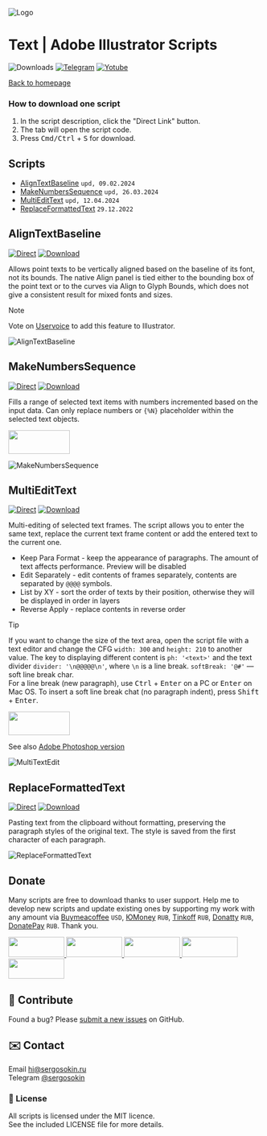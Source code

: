 ![Logo](https://i.ibb.co/mF018gV/emblem.png)

# Text | Adobe Illustrator Scripts

![Downloads](https://img.shields.io/badge/Downloads-43k-27CF7D.svg) [![Telegram](https://img.shields.io/badge/Telegram%20Channel-%40aiscripts-0088CC.svg)](https://t.me/aiscripts) [![Yotube](https://img.shields.io/badge/Youtube-%40SergOsokinArt-FF0000.svg)](https://www.youtube.com/c/SergOsokinArt/videos)

[Back to homepage](../README.md)

### How to download one script 
1. In the script description, click the "Direct Link" button.
2. The tab will open the script code.
3. Press <kbd>Cmd/Ctrl</kbd> + <kbd>S</kbd> for download.

## Scripts
* [AlignTextBaseline](https://github.com/creold/illustrator-scripts/blob/master/md/Text.md#aligntextbaseline) `upd, 09.02.2024`
* [MakeNumbersSequence](https://github.com/creold/illustrator-scripts/blob/master/md/Text.md#makenumberssequence) `upd, 26.03.2024`
* [MultiEditText](https://github.com/creold/illustrator-scripts/blob/master/md/Text.md#multiedittext) `upd, 12.04.2024`
* [ReplaceFormattedText](https://github.com/creold/illustrator-scripts/blob/master/md/Text.md#replaceformattedtext) `29.12.2022`

## AlignTextBaseline
[![Direct](https://img.shields.io/badge/Direct%20Link-AlignTextBaseline.jsx-FF6900.svg)](https://rebrand.ly/algntxtbl) [![Download](https://img.shields.io/badge/Download%20All-Zip%20archive-0088CC.svg)](https://bit.ly/2M0j95N)

Allows point texts to be vertically aligned based on the baseline of its font, not its bounds. The native Align panel is tied either to the bounding box of the point text or to the curves via Align to Glyph Bounds, which does not give a consistent result for mixed fonts and sizes.

> [!NOTE]   
> Vote on [Uservoice](https://illustrator.uservoice.com/forums/333657-illustrator-desktop-feature-requests/suggestions/43970070-align-text-elements-on-their-baseline) to add this feature to Illustrator.

![AlignTextBaseline](https://i.ibb.co/SVbx89c/Align-Text-Baseline.gif)

## MakeNumbersSequence
[![Direct](https://img.shields.io/badge/Direct%20Link-MakeNumbersSequence.jsx-FF6900.svg)](https://rebrand.ly/mknumseq) [![Download](https://img.shields.io/badge/Download%20All-Zip%20archive-0088CC.svg)](https://bit.ly/2M0j95N)

Fills a range of selected text items with numbers incremented based on the input data. Can only replace numbers or `{%N}` placeholder within the selected text objects.

<a href="https://youtu.be/02SLTH26sMQ">
  <img width="122" height="47" src="https://i.ibb.co/fqdwXL6/youtube-badge.png">
</a>

![MakeNumbersSequence](https://i.ibb.co/VgqTcKw/Make-Numbers-Sequence.gif)

## MultiEditText
[![Direct](https://img.shields.io/badge/Direct%20Link-MultiEditText.jsx-FF6900.svg)](https://rebrand.ly/metxt) [![Download](https://img.shields.io/badge/Download%20All-Zip%20archive-0088CC.svg)](https://bit.ly/2M0j95N)

Multi-editing of selected text frames. The script allows you to enter the same text, replace the current text frame content or add the entered text to the current one.

* Keep Para Format - keep the appearance of paragraphs. The amount of text affects performance. Preview will be disabled
* Edit Separately - edit contents of frames separately, contents are separated by `@@@@` symbols.
* List by XY - sort the order of texts by their position, otherwise they will be displayed in order in layers
* Reverse Apply - replace contents in reverse order

> [!TIP]   
> If you want to change the size of the text area, open the script file with a text editor and change the CFG `width: 300` and `height: 210` to another value. The key to displaying different content is `ph: '<text>'` and the text divider `divider: '\n@@@@@\n'`, where `\n` is a line break. `softBreak: '@#'` — soft line break char.   
> For a line break (new paragraph), use <kbd>Ctrl</kbd> + <kbd>Enter</kbd> on a PC or <kbd>Enter</kbd> on Mac OS. To insert a soft line break chat (no paragraph indent), press <kbd>Shift</kbd> + <kbd>Enter</kbd>.

<a href="https://youtu.be/PcyT0KmuepI">
  <img width="122" height="47" src="https://i.ibb.co/fqdwXL6/youtube-badge.png">
</a>

See also [Adobe Photoshop version](https://github.com/creold/photoshop-scripts)   

![MultiTextEdit](https://i.ibb.co/58HHRFK/Multi-Edit-Text.gif)

## ReplaceFormattedText
[![Direct](https://img.shields.io/badge/Direct%20Link-ReplaceFormattedText.jsx-FF6900.svg)](https://rebrand.ly/rplcfmtdtxt) [![Download](https://img.shields.io/badge/Download%20All-Zip%20archive-0088CC.svg)](https://bit.ly/2M0j95N)

Pasting text from the clipboard without formatting, preserving the paragraph styles of the original text. The style is saved from the first character of each paragraph.

![ReplaceFormattedText](https://i.ibb.co/LQGmg1W/Replace-Formatted-Text.gif)

## Donate
Many scripts are free to download thanks to user support. Help me to develop new scripts and update existing ones by supporting my work with any amount via [Buymeacoffee] `USD`, [ЮMoney] `RUB`, [Tinkoff] `RUB`, [Donatty] `RUB`, [DonatePay] `RUB`. Thank you.

[Buymeacoffee]: https://www.buymeacoffee.com/aiscripts
[ЮMoney]: https://yoomoney.ru/to/410011149615582
[Tinkoff]: https://www.tinkoff.ru/rm/osokin.sergey127/SN67U9405/
[Donatty]: https://donatty.com/sergosokin
[DonatePay]: https://new.donatepay.ru/@osokin

<a href="https://www.buymeacoffee.com/aiscripts">
  <img width="111" height="40" src="https://i.ibb.co/0ssTJQ1/bmc-badge.png">
</a>

<a href="https://www.tinkoff.ru/rm/osokin.sergey127/SN67U9405/">
  <img width="111" height="40" src="https://i.ibb.co/hRsbYnM/tinkoff-badge.png">
</a>

<a href="https://yoomoney.ru/to/410011149615582">
  <img width="111" height="40" src="https://i.ibb.co/wwrYWJ5/yoomoney-badge.png">
</a>

<a href="https://donatty.com/sergosokin">
  <img width="111" height="40" src="https://i.ibb.co/s61FGCn/donatty-badge.png">
</a>

<a href="https://new.donatepay.ru/@osokin">
  <img width="111" height="40" src="https://i.ibb.co/0KJ94ND/donatepay-badge.png">
</a>

## 🤝 Contribute

Found a bug? Please [submit a new issues](https://github.com/creold/illustrator-scripts/issues) on GitHub.

## ✉️ Contact
Email <hi@sergosokin.ru>  
Telegram [@sergosokin](https://t.me/sergosokin)

### 📝 License

All scripts is licensed under the MIT licence.  
See the included LICENSE file for more details.